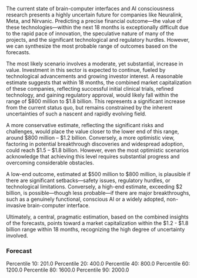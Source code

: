 The current state of brain-computer interfaces and AI consciousness research presents a highly uncertain future for companies like Neuralink, Meta, and Nirvanic. Predicting a precise financial outcome—the value of these technologies—within the next 18 months is exceptionally difficult due to the rapid pace of innovation, the speculative nature of many of the projects, and the significant technological and regulatory hurdles. However, we can synthesize the most probable range of outcomes based on the forecasts.

The most likely scenario involves a moderate, yet substantial, increase in value. Investment in this sector is expected to continue, fueled by technological advancements and growing investor interest. A reasonable estimate suggests that within 18 months, the combined market capitalization of these companies, reflecting successful initial clinical trials, refined technology, and gaining regulatory approval, would likely fall within the range of $800 million to $1.8 billion. This represents a significant increase from the current status quo, but remains constrained by the inherent uncertainties of such a nascent and rapidly evolving field. 

A more conservative estimate, reflecting the significant risks and challenges, would place the value closer to the lower end of this range, around $800 million – $1.2 billion. Conversely, a more optimistic view, factoring in potential breakthrough discoveries and widespread adoption, could reach $1.5 – $1.8 billion. However, even the most optimistic scenarios acknowledge that achieving this level requires substantial progress and overcoming considerable obstacles. 

A low-end outcome, estimated at $500 million to $800 million, is plausible if there are significant setbacks—safety issues, regulatory hurdles, or technological limitations. Conversely, a high-end estimate, exceeding $2 billion, is possible—though less probable—if there are major breakthroughs, such as a genuinely functional, conscious AI or a widely adopted, non-invasive brain-computer interface.

Ultimately, a central, pragmatic estimation, based on the combined insights of the forecasts, points toward a market capitalization within the $1.2 - $1.8 billion range within 18 months, recognizing the high degree of uncertainty involved.

### Forecast

Percentile 10: 201.0
Percentile 20: 400.0
Percentile 40: 800.0
Percentile 60: 1200.0
Percentile 80: 1600.0
Percentile 90: 2000.0